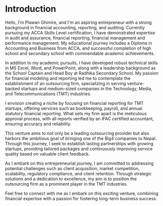 # Introduction

Hello, I'm Plawan Ghimire, and I'm an aspiring entrepreneur with a strong background in financial accounting, reporting, and auditing. Currently pursuing my ACCA Skills Level certification, I have demonstrated expertise in audit and assurance, financial reporting, financial management and performance management. My educational journey includes a Diploma in Accounting and Business from ACCA, and successful completion of high school and secondary school with commendable academic achievements.

In addition to my academic pursuits, I have developed robust technical skills in MS Excel, Word, and PowerPoint, along with a leadership background as the School Captain and Head Boy at Radhika Secondary School. My passion for financial modeling and reporting led me to contemplate the establishment of an outsourcing firm, specializing in serving venture-backed startups and medium-sized companies in the Technology, Media, and Telecommunications (TMT) industries.

I envision creating a niche by focusing on financial reporting for TMT startups, offering services such as bookkeeping, payroll, and annual statutory financial reporting. What sets my firm apart is the meticulous approval process, with all reports verified by an IFAC certified accountant, ensuring accuracy and reliability.

This venture aims to not only be a leading outsourcing provider but also harbors the ambitious goal of bringing one of the Big4 companies to Nepal. Through this journey, I seek to establish lasting partnerships with growing startups, providing tailored packages and continuously improving service quality based on valuable client feedback.

As I embark on this entrepreneurial journey, I am committed to addressing potential challenges such as client acquisition, market competition, scalability, regulatory compliance, and client retention. Through strategic solutions and a dedication to excellence, my aim is to position the outsourcing firm as a prominent player in the TMT industries.

Feel free to connect with me as I embark on this exciting venture, combining financial expertise with a passion for fostering long-term business success.
